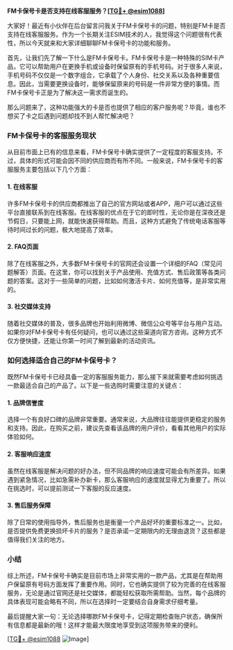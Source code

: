 **FM卡保号卡是否支持在线客服服务？[[TG💪+ @esim1088](https://t.me/s/esim1088)]**

大家好！最近有小伙伴在后台留言问我关于FM卡保号卡的问题，特别是FM卡是否支持在线客服服务。作为一个长期关注ESIM技术的人，我觉得这个问题很有代表性，所以今天就来和大家详细聊聊FM卡保号卡的功能和服务。

首先，让我们先了解一下什么是FM卡保号卡。FM卡保号卡是一种特殊的SIM卡产品，它可以帮助用户在更换手机或设备时保留原有的手机号码。对于很多人来说，手机号码不仅仅是一个数字组合，它承载了个人身份、社交关系以及各种重要信息。因此，当需要更换设备时，能够保留原来的号码是一件非常方便的事情。而FM卡保号卡正是为了解决这一需求而诞生的。

那么问题来了，这种功能强大的卡是否也提供了相应的客户服务呢？毕竟，谁也不想买了卡之后遇到问题却找不到人帮忙解决吧？

### FM卡保号卡的客服服务现状

从目前市面上已有的信息来看，FM卡保号卡确实提供了一定程度的客服支持。不过，具体的形式可能会因不同的供应商而有所不同。一般来说，FM卡保号卡的客服服务主要包括以下几个方面：

#### 1. **在线客服**
许多FM卡保号卡的供应商都推出了自己的官方网站或者APP，用户可以通过这些平台直接联系到在线客服。在线客服的优点在于它的即时性，无论你是在深夜还是节假日，只要能上网，就能快速获得帮助。而且，这种方式避免了传统电话客服等待时间过长的问题，极大地提高了效率。

#### 2. **FAQ页面**
除了在线客服之外，大多数FM卡保号卡的官网还会设置一个详细的FAQ（常见问题解答）页面。在这里，你可以找到关于产品使用、充值方式、售后政策等各类问题的答案。这对于一些简单的问题，比如如何激活卡片、如何充值等，是非常实用的。

#### 3. **社交媒体支持**
随着社交媒体的普及，很多品牌也开始利用微博、微信公众号等平台与用户互动。如果你对FM卡保号卡有任何疑问，也可以通过这些渠道向官方咨询。这种方式不仅方便快捷，还能让你第一时间了解到最新的活动资讯。

### 如何选择适合自己的FM卡保号卡？

既然FM卡保号卡已经具备一定的客服服务能力，那么接下来就需要考虑如何挑选一款最适合自己的产品了。以下是一些选购时需要注意的关键点：

#### 1. **品牌信誉度**
选择一个有良好口碑的品牌非常重要。通常来说，大品牌往往能提供更稳定的服务和支持。因此，在购买之前，建议先查看该品牌的用户评价，看看其他用户的实际体验如何。

#### 2. **客服响应速度**
虽然在线客服是解决问题的好办法，但不同品牌的响应速度可能会有所差异。如果遇到紧急情况，比如急需补办新卡，那么客服响应的速度就显得尤为重要了。所以在挑选时，可以提前测试一下客服的反应速度。

#### 3. **售后服务保障**
除了日常的使用指导外，售后服务也是衡量一个产品好坏的重要标准之一。比如，是否提供免费更换损坏卡片的服务？是否承诺一定期限内的无理由退货？这些都是值得我们关注的地方。

### 小结

综上所述，FM卡保号卡确实是目前市场上非常实用的一款产品，尤其是在帮助用户保留原有号码方面发挥了重要作用。同时，它也确实提供了较为完善的在线客服服务，无论是通过官网还是社交媒体，都能轻松获取所需帮助。当然，每个品牌的具体表现可能会略有不同，所以在选择时一定要结合自身需求仔细考量。

最后提醒大家一句：无论选择哪款FM卡保号卡，记得定期检查账户状态，确保所有信息都是最新的哦！这样才能最大限度地享受到这项服务带来的便利。

[[TG💪+ @esim1088](https://t.me/s/esim1088) ![Image](https://i.postimg.cc/4NQfJmqS/Snipaste-2025-05-13-00-14-12.png)]